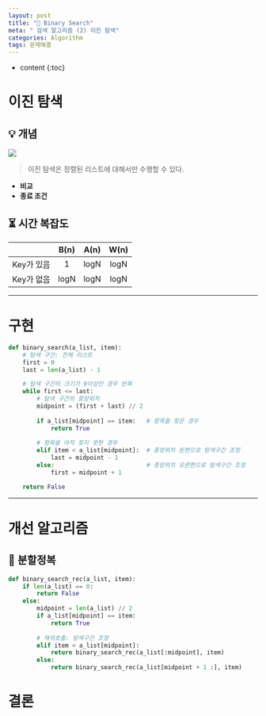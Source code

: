 ```yaml
---
layout: post
title: "🔎 Binary Search"
meta: " 검색 알고리즘 (2) 이진 탐색"
categories: Algorithm
tags: 문제해결
---
```




* content
{:toc}
# 이진 탐색

## 💡 개념

![](https://runestone.academy/runestone/books/published/pythonds3/_images/binsearch.png)

> 이진 탐색은 정렬된 리스트에 대해서만 수행할 수 있다.

- **비교**
- **종료 조건**


## ⏳ 시간 복잡도

|            | B(n) | A(n) | W(n) |
| :--------: | :--: | :--: | :--: |
| Key가 있음 |  1   | logN | logN |
| Key가 없음 | logN | logN | logN |

---





# 구현

```python
def binary_search(a_list, item):
    # 탐색 구간: 전체 리스트
    first = 0
    last = len(a_list) - 1

    # 탐색 구간의 크기가 0이상인 경우 반복
    while first <= last:
        # 탐색 구간의 중앙위치
        midpoint = (first + last) // 2
        
        if a_list[midpoint] == item:   # 항목을 찾은 경우
            return True
        
        # 항목을 아직 찾지 못한 경우
        elif item < a_list[midpoint]:  # 중앙위치 왼편으로 탐색구간 조정
            last = midpoint - 1
        else:                          # 중앙위치 오른편으로 탐색구간 조정
            first = midpoint + 1

    return False
```

---





# 개선 알고리즘

## 🤔 분할정복

```python
def binary_search_rec(a_list, item):
    if len(a_list) == 0:
        return False
    else:
        midpoint = len(a_list) // 2
        if a_list[midpoint] == item:
            return True
        
        # 재귀호출: 탐색구간 조정
        elif item < a_list[midpoint]:
            return binary_search_rec(a_list[:midpoint], item)
        else:
            return binary_search_rec(a_list[midpoint + 1 :], item)
```





# 결론


